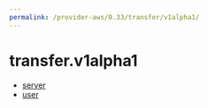 ```yaml
---
permalink: /provider-aws/0.33/transfer/v1alpha1/
---
```


# transfer.v1alpha1



* [server](server.md)
* [user](user.md)